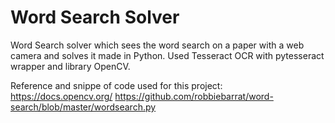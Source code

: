 # Word Search Solver
Word Search solver which sees the word search on a paper with a web camera and solves it made in Python.
Used Tesseract OCR with pytesseract wrapper and library OpenCV.

Reference and snippe of code used for this project:
https://docs.opencv.org/
https://github.com/robbiebarrat/word-search/blob/master/wordsearch.py
